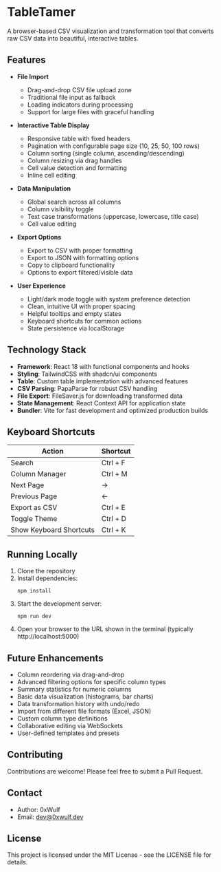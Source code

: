 # TableTamer

A browser-based CSV visualization and transformation tool that converts raw CSV data into beautiful, interactive tables.

## Features

- **File Import**
  - Drag-and-drop CSV file upload zone
  - Traditional file input as fallback
  - Loading indicators during processing
  - Support for large files with graceful handling

- **Interactive Table Display**
  - Responsive table with fixed headers
  - Pagination with configurable page size (10, 25, 50, 100 rows)
  - Column sorting (single column, ascending/descending)
  - Column resizing via drag handles
  - Cell value detection and formatting
  - Inline cell editing

- **Data Manipulation**
  - Global search across all columns
  - Column visibility toggle
  - Text case transformations (uppercase, lowercase, title case)
  - Cell value editing

- **Export Options**
  - Export to CSV with proper formatting
  - Export to JSON with formatting options
  - Copy to clipboard functionality
  - Options to export filtered/visible data

- **User Experience**
  - Light/dark mode toggle with system preference detection
  - Clean, intuitive UI with proper spacing
  - Helpful tooltips and empty states
  - Keyboard shortcuts for common actions
  - State persistence via localStorage

## Technology Stack

- **Framework**: React 18 with functional components and hooks
- **Styling**: TailwindCSS with shadcn/ui components
- **Table**: Custom table implementation with advanced features
- **CSV Parsing**: PapaParse for robust CSV handling
- **File Export**: FileSaver.js for downloading transformed data
- **State Management**: React Context API for application state
- **Bundler**: Vite for fast development and optimized production builds

## Keyboard Shortcuts

| Action | Shortcut |
|--------|----------|
| Search | Ctrl + F |
| Column Manager | Ctrl + M |
| Next Page | → |
| Previous Page | ← |
| Export as CSV | Ctrl + E |
| Toggle Theme | Ctrl + D |
| Show Keyboard Shortcuts | Ctrl + K |

## Running Locally

1. Clone the repository
2. Install dependencies:
   ```
   npm install
   ```
3. Start the development server:
   ```
   npm run dev
   ```
4. Open your browser to the URL shown in the terminal (typically http://localhost:5000)

## Future Enhancements

- Column reordering via drag-and-drop
- Advanced filtering options for specific column types
- Summary statistics for numeric columns
- Basic data visualization (histograms, bar charts)
- Data transformation history with undo/redo
- Import from different file formats (Excel, JSON)
- Custom column type definitions
- Collaborative editing via WebSockets
- User-defined templates and presets

## Contributing

Contributions are welcome! Please feel free to submit a Pull Request.

## Contact

- Author: 0xWulf
- Email: dev@0xwulf.dev

## License

This project is licensed under the MIT License - see the LICENSE file for details.